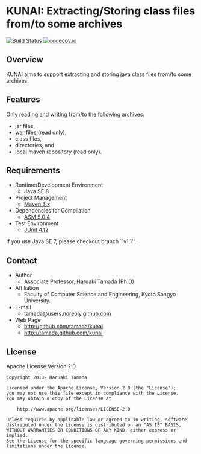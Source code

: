 KUNAI: Extracting/Storing class files from/to some archives
===========================================================

[![Build Status](https://travis-ci.org/tamada/kunai.svg)](https://travis-ci.org/tamada/kunai)
[![codecov.io](https://codecov.io/github/tamada/kunai/coverage.svg?branch=master)](https://codecov.io/github/tamada/kunai?branch=master)

Overview
--------

KUNAI aims to support extracting and storing java class files
from/to some archives.

Features
--------

Only reading and writing from/to the following archives.

* jar files,
* war files (read only),
* class files,
* directories, and
* local maven repository (read only).

Requirements
------------

* Runtime/Development Environment
    * Java SE 8
* Project Management
    * [Maven 3.x](http://maven.apache.org/)
* Dependencies for Compilation
    * [ASM 5.0.4](http://asm.objectweb.org/)
* Test Environment
    * [JUnit 4.12](http://www.junit.org/)

If you use Java SE 7, please checkout branch ``v1.1''.

Contact
-------

* Author
    * Associate Professor, Haruaki Tamada (Ph.D) 
* Affiliation
    * Faculty of Computer Science and Engineering, Kyoto Sangyo University.
* E-mail
    * tamada@users.noreply.github.com
* Web Page
    * http://github.com/tamada/kunai
    * http://tamada.github.com/kunai

License
-------

Apache License Version 2.0

    Copyright 2013- Haruaki Tamada

    Licensed under the Apache License, Version 2.0 (the "License");
    you may not use this file except in compliance with the License.
    You may obtain a copy of the License at

        http://www.apache.org/licenses/LICENSE-2.0

    Unless required by applicable law or agreed to in writing, software
    distributed under the License is distributed on an "AS IS" BASIS,
    WITHOUT WARRANTIES OR CONDITIONS OF ANY KIND, either express or implied.
    See the License for the specific language governing permissions and
    limitations under the License.

